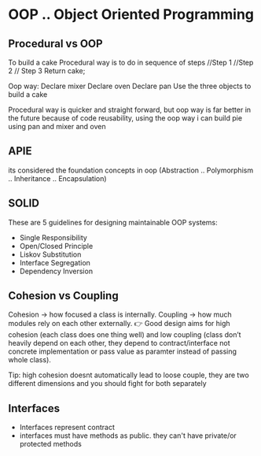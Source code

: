 # OOP .. Object Oriented Programming

## Procedural vs OOP

To build a cake
Procedural way is to do in sequence of steps
//Step 1
//Step 2 
// Step 3
Return cake;

Oop way:
Declare mixer
Declare oven
Declare pan
Use the three objects to build a cake


Procedural way is quicker and straight forward, but oop way is far better in the future because of code reusability, using the oop way i can build pie using pan and mixer and oven


## APIE 

its considered the foundation concepts in oop (Abstraction .. Polymorphism .. Inheritance .. Encapsulation)

## SOLID 

These are 5 guidelines for designing maintainable OOP systems:
- Single Responsibility
- Open/Closed Principle
- Liskov Substitution
- Interface Segregation
- Dependency Inversion


## Cohesion vs Coupling

Cohesion → how focused a class is internally.
Coupling → how much modules rely on each other externally.
👉 Good design aims for high cohesion (each class does one thing well) and low coupling (class don’t heavily depend on each other, they depend to contract/interface not concrete implementation or pass value as paramter instead of passing whole class).

Tip: high cohesion doesnt automatically lead to loose couple, they are two different dimensions and you should fight for both separately


## Interfaces

- Interfaces represent contract 
- interfaces must have methods as public. they can't have private/or protected methods